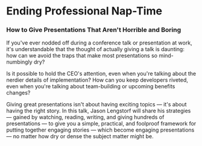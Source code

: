# Ending Professional Nap-Time
### How to Give Presentations That Aren't Horrible and Boring

If you've ever nodded off during a conference talk or presentation at work, it's understandable that the thought of actually giving a talk is daunting: how can we avoid the traps that make most presentations so mind-numbingly dry?

Is it possible to hold the CEO's attention, even when you're talking about the nerdier details of implementation? How can you keep developers riveted, even when you're talking about team-building or upcoming benefits changes?

Giving great presentations isn't about having exciting topics — it's about having the right story. In this talk, Jason Lengstorf will share his strategies — gained by watching, reading, writing, and giving hundreds of presentations — to give you a simple, practical, and foolproof framework for putting together engaging stories — which become engaging presentations — no matter how dry or dense the subject matter might be.
